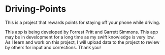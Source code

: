 # Driving-Points
This is a project that rewards points for staying off your phone while driving.

This app is being developed by Forrest Pritt and Garrett Simmons. This app may be in development for a long time as my swift knowledge is very low. As I learn and work on this project, I will upload data to the project to review by others for input and corrections.
Thank you!
